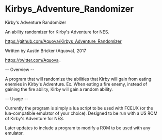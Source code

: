 # Kirbys_Adventure_Randomizer

Kirby's Adventure Randomizer

An ability randomizer for Kirby's Adventure for NES.

https://github.com/Aquova/Kirbys_Adventure_Randomizer

Written by Austin Bricker (Aquova), 2017

https://twitter.com/Aquova_


-- Overview --

A program that will randomize the abilities that Kirby will gain from eating enemies in Kirby's Adventure.
Ex. When eating a fire enemy, instead of gaining the fire ability, Kirby will gain a random ability.

-- Usage --

Currently the program is simply a lua script to be used with FCEUX (or the lua-compatible emulator of your choice). Designed to be run with a US ROM of Kirby's Adventure for NES.

Later updates to include a program to modify a ROM to be used with any emulator.
